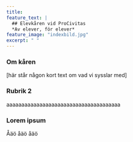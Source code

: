 ```yaml
---
title: 
feature_text: |
  ## Elevkåren vid ProCivitas
  *Av elever, för elever*
feature_image: "indexbild.jpg"
excerpt: " "
---
```


<h3>Om kåren</h3>  

[här står någon kort text om vad vi sysslar med]


<h3>Rubrik 2</h3>  

aaaaaaaaaaaaaaaaaaaaaaaaaaaaaaaaaaaaaa


<h3>Lorem ipsum</h3>  

Åäö åäö åäö
